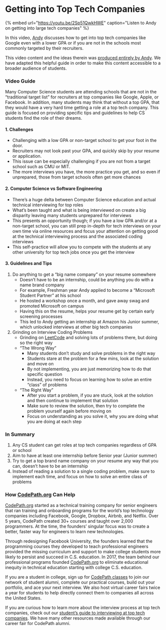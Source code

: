 # Getting into Top Tech Companies

{% embed url="https://youtu.be/2Sp51QwkHWE" caption="Listen to Andy on getting into large tech companies" %}

In this video, [Andy](https://www.youtube.com/channel/UCvqBjeE6H0OQKQxJL2Om3lg) discusses how to get into top tech companies like Google even with a lower GPA or if you are not in the schools most commonly targeted by their recruiters.

This video content and the ideas therein was [produced entirely by Andy](https://www.youtube.com/watch?v=2Sp51QwkHWE). We have adapted this helpful guide in order to make this content accessible to a broader audience of students.

### Video Guide <a id="Video-Guide"></a>

Many Computer Science students are attending schools that are not in the “traditional target list” for recruiters at top companies like Google, Apple, or Facebook. In addition, many students may think that without a top GPA, that they would have a very hard time getting a role at a top tech company. This guide is focused on providing specific tips and guidelines to help CS students find the role of their dreams.

#### 1. Challenges <a id="1-Challenges"></a>

* Challenging with a low GPA or non-target school to get your foot in the door.
* Recruiters may not look past your GPA, and quickly skip by your resume or application.
* This issue can be especially challenging if you are not from a target school such as CMU or MIT.
* The more interviews you have, the more practice you get, and so even if unprepared, those from target schools often get more chances

#### 2. Computer Science vs Software Engineering <a id="2-Computer-Science-vs-Software-Engineering"></a>

* There’s a huge delta between Computer Science education and actual technical interviewing for top roles
* What’s been taught and what is being interviewed on create a big disparity leaving many students unprepared for interviews
* This presents an opportunity though; if you have a low GPA and/or at a non-target school, you can still prep in-depth for tech interviews on your own time via online resources and focus your attention on getting good at the technical interviewing process and the associated coding interviews
* This self-practice will allow you to compete with the students at any other university for top tech jobs once you get the interview

#### 3. Guidelines and Tips <a id="3-Guidelines-and-Tips"></a>

1. Do anything to get a “big name company” on your resume somewhere
   * Doesn’t have to be an internship, could be anything you do with a name brand company
   * For example, Freshman year Andy applied to become a “Microsoft Student Partner” at his school
   * He hosted a workshop once a month, and gave away swag and promoted Microsoft on campus
   * Having this on the resume, helps your resume get by certain early screening processes
   * This led to Andy getting an internship at Amazon his Junior summer, which unlocked interviews at other big tech companies
2. Grinding on Interview Coding Problems
   * Grinding on [LeetCode](https://leetcode.com/) and solving lots of problems there, but doing so the right way
   * “The Wrong Way”
     * Many students don’t study and solve problems in the right way
     * Students stare at the problem for a few mins, look at the solution and move on
     * By not implementing, you are just memorizing how to do that specific question
     * Instead, you need to focus on learning how to solve an entire “class” of problems
   * “The Right Way”
     * After you start a problem, if you are stuck, look at the solution and then continue to implement that solution
     * Make sure to review the solution, then try to complete the problem yourself again before moving on
     * Focus on understanding as you solve it, why you are doing what you are doing at each step

### In Summary <a id="In-Summary"></a>

1. Any CS student can get roles at top tech companies regardless of GPA or school
2. Aim to have at least one internship before Senior year \(Junior summer\)
3. Try to get a top brand name company on your resume any way that you can, doesn’t have to be an internship
4. Instead of reading a solution to a single coding problem, make sure to implement each time, and focus on how to solve an entire class of problems

### How [CodePath.org](http://codepath.org/) Can Help <a id="How-CodePathorg-Can-Help"></a>

[CodePath.org](https://codepath.org/) started as a technical training company for senior engineers that ran training and onboarding programs for the world’s top technology companies including Facebook, Google, Dropbox, Airbnb, and Netflix. Over 5 years, CodePath created 30+ courses and taught over 2,000 programmers. At the time, the founders’ singular focus was to create a better, faster way for engineers to learn new technologies.

Through redesigning Facebook University, the founders learned that the programming courses they developed to teach professional engineers provided the missing curriculum and support to make college students more likely to persist and succeed in C.S. education. In 2017, the team behind our professional programs founded [CodePath.org](http://codepath.org/) to eliminate educational inequity in technical education starting with college C.S. education.

If you are a student in college, sign up for [CodePath classes](http://codepath.org/classes) to join our network of student alumni, complete our practical courses, build out your portfolio, and ace your next interview. We also host virtual career fairs twice a year for students to help directly connect them to companies all across the United States.

If you are curious how to learn more about the interview process at top tech companies, check out our [student’s guide to interviewing at top tech companies](../). We have many other resources made available through our career fair for CodePath alumni.

